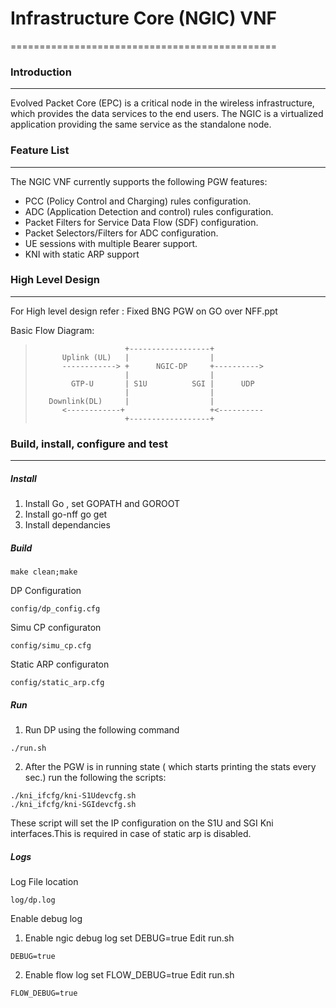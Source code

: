 # Infrastructure Core (NGIC) VNF
==============================================

### Introduction
----------------
Evolved Packet Core (EPC) is a critical node in the wireless infrastructure,
which provides the data services to the end users. The NGIC is a
virtualized application providing the same service as the standalone node.

### Feature List
----------------
The NGIC VNF currently supports the following PGW features:
* PCC (Policy Control and Charging) rules configuration.
* ADC (Application Detection and control) rules configuration.
* Packet Filters for Service Data Flow (SDF) configuration.
* Packet Selectors/Filters for ADC configuration.
* UE sessions with multiple Bearer support.
* KNI with static ARP support

### High Level Design
----------------------
For High level design refer : Fixed BNG PGW on GO over NFF.ppt

Basic Flow Diagram:
> ```
>                     +------------------+
>       Uplink (UL)   |                  |
>       ------------> +      NGIC-DP     +---------->
>                     |                  |
>         GTP-U       | S1U          SGI |      UDP
>                     |                  |
>    Downlink(DL)     |                  |
>       <------------+                   +<----------
>                     +------------------+
> ```

### Build, install, configure and test
------------------------------------------

##### Install

1. Install Go , set GOPATH and GOROOT
2. Install go-nff go get <url>
3. Install dependancies

##### Build
```
make clean;make
```
DP Configuration
```
config/dp_config.cfg
```
Simu CP configuraton
```
config/simu_cp.cfg
```
Static ARP configuraton
```
config/static_arp.cfg
```
##### Run
1. Run DP using the following command
```
./run.sh
```
2. After the PGW is in running state ( which starts printing the stats every sec.) run the following the scripts:
```
./kni_ifcfg/kni-S1Udevcfg.sh
./kni_ifcfg/kni-SGIdevcfg.sh
```
These script will set the IP configuration on the S1U and SGI Kni interfaces.This is required in case of static arp is disabled.

##### Logs
Log File location
```
log/dp.log
```
Enable debug log
1. Enable ngic debug log set DEBUG=true
Edit run.sh
```
DEBUG=true
```
2. Enable flow log set FLOW_DEBUG=true
Edit run.sh
```
FLOW_DEBUG=true
```

